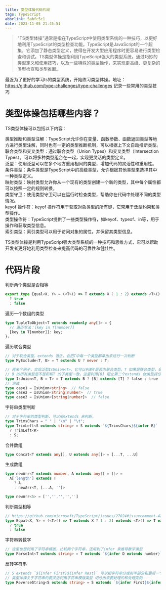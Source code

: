 ```yaml
---
title: 类型体操代码片段
tags: TypeScript
abbrlink: 5abfc5c1
date: 2023-11-05 21:45:51
---
```


> "TS类型体操"通常是指在TypeScript中使用类型系统的一种技巧，以更好地利用TypeScript的类型检查功能。TypeScript是JavaScript的一个超集，它添加了静态类型定义，使得在开发大型应用程序时更容易进行类型检查和调试。TS类型体操是指利用TypeScript强大的类型系统，通过巧妙的类型定义和使用技巧，以及一些特殊的类型操作，来实现更高级、更复杂的类型检查和类型推断。

最近为了更好的学习ts的类型系统，开始练习类型体操。地址：
https://github.com/type-challenges/type-challenges
记录一些常用的类型技巧

# 类型体操包括哪些内容？

TS类型体操可以包括以下内容：

类型推断和类型注解：TypeScript允许你在变量、函数参数、函数返回类型等地方进行类型注解，同时也有一定的类型推断机制，可以根据上下文自动推断类型。  
联合类型和交叉类型：通过联合类型（Union Types）和交叉类型（Intersection Types），可以将多种类型组合在一起，实现更灵活的类型定义。  
泛型：使用泛型可以在多个地方重用相同的类型，增加代码的灵活性和重用性。  
条件类型：条件类型是TypeScript中的高级类型，允许根据其他类型来选择其中一种类型定义。  
映射类型：映射类型允许你从一个现有的类型创建一个新的类型，其中每个属性都可以按照一定的规则转换。  
类型守卫：使用类型守卫可以在运行时检查类型，帮助你在代码中处理不同的类型情况。  
keyof 操作符：keyof 操作符用于获取对象类型的所有键，它常用于泛型约束和类型操作。  
类型操作符：TypeScript提供了一些类型操作符，如keyof、typeof、in等，用于操作和获取类型信息。  
索引类型：索引类型可以用于访问对象的属性，并保留其类型信息。  

TS类型体操是利用TypeScript强大类型系统的一种技巧和思维方式，它可以帮助开发者更好地利用类型检查来提高代码的可靠性和健壮性。


# 代码片段

判断两个类型是否相等
```ts
export type Equal<X, Y> = (<T>() => T extends X ? 1 : 2) extends <T>() => T extends Y ? 1 : 2
  ? true
  : false

```

遍历一个数组的类型
```ts
type TupleToObject<T extends readonly any[]> = {
  // 遍历写法：[key in T[number]]
  [key in T[number]]: key;
};

```

遍历联合类型
```ts
// 对于联合类型，extends 语法，会把T中每一个类型都拿出来进行一次判断
type MyExclude<T, U> = T extends U ? never : T;

// 再来个例子，实现泛型IsUnion<T>，它可以判断T是否为联合类型。T 如果是联合类型，会分成多个子类型和B 比较，然后再判断
// B 的所有类型是不是和和T 的子类型一致，这里利用[B] 阻止第二个extends 做类型拆分。
type IsUnion<T, B = T> = T extends B ? [B] extends [T] ? false : true : never;
// 测试
type case1 = IsUnion<string>  // false
type case2 = IsUnion<string|number>  // true
type case3 = IsUnion<[string|number]>  // false


```

字符串类型判断
```ts
// 对于字符串的类型判断，可以用extends 来判断，
type TrimsChars = " " | "\n" | "\t";
type TrimLeft<S extends string> = S extends `${TrimsChars}${infer R}`
  ? TrimLeft<R>
  : S;
```

合并数组
```ts
type Concat<T extends any[], U extends any[]> = [...T, ...U]
```

生成数组
```ts
type newArr<T extends number, A extends any[] = []> = 
  A['length'] extends T
    ? A
    : newArr<T, [...A, '']>

type newArr<5> = ['','','','','']    
```


判断类型相等
```ts
// https://github.com/microsoft/TypeScript/issues/27024#issuecomment-421529650
type Equal<X, Y> = (<T>() => T extends X ? 1 : 2) extends <T>() => T extends Y ? 1 : 2
  ? true
  : false
```

字符串转数字
```ts
// 这里也是利用了字符串模版，比较两个字符串，还用到了infer 来推导数字类型
type ParseInt<T extends string> = T extends `${infer D extends number}` ? D : never;
```

反转字符串
```ts
// S extends `${infer First}${infer Rest}` 可以把字符串分成前半部分和最后一个字符串，这个时候就可以用递归解决问题
// 类型体操关于字符串的要灵活利用字符串模版类型 切分出来要处理的和处理完的
type ReverseString<S extends string> = S extends `${infer First}${infer Rest}` ? `${ReverseString<Rest>}${First}` : ''
```